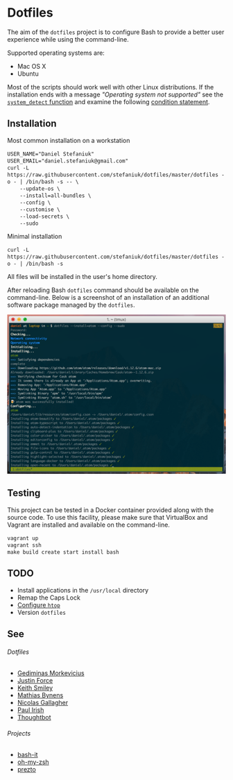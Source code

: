 Dotfiles
========

The aim of the `dotfiles` project is to configure Bash to provide a better user experience while using the command-line.

Supported operating systems are:

* Mac OS X
* Ubuntu

Most of the scripts should work well with other Linux distributions. If the installation ends with a message _"Operating system not supported"_ see the [`system_detect` function](https://github.com/stefaniuk/dotfiles/blob/master/lib/resources/bash/.bash_system#L3) and examine the following [condition statement](https://github.com/stefaniuk/dotfiles/blob/master/dotfiles#L153-L156).

Installation
------------

Most common installation on a workstation

    USER_NAME="Daniel Stefaniuk"
    USER_EMAIL="daniel.stefaniuk@gmail.com"
    curl -L https://raw.githubusercontent.com/stefaniuk/dotfiles/master/dotfiles -o - | /bin/bash -s -- \
        --update-os \
        --install=all-bundles \
        --config \
        --customise \
        --load-secrets \
        --sudo

Minimal installation

    curl -L https://raw.githubusercontent.com/stefaniuk/dotfiles/master/dotfiles -o - | /bin/bash -s

All files will be installed in the user's home directory.

After reloading Bash `dotfiles` command should be available on the command-line. Below is a screenshot of an installation of an additional software package managed by the `dotfiles`.

![dotfiles](lib/resources/dotfiles/dotfiles.png)

Testing
-------

This project can be tested in a Docker container provided along with the source code. To use this facility, please make sure that VirtualBox and Vagrant are installed and available on the command-line.

    vagrant up
    vagrant ssh
    make build create start install bash

TODO
----

 * Install applications in the `/usr/local` directory
 * Remap the Caps Lock
 * [Configure `htop`](http://www.thegeekstuff.com/2011/09/linux-htop-examples)
 * Version `dotfiles`

See
---

###### Dotfiles

 * [Gediminas Morkevicius](https://github.com/l3pp4rd/dotfiles)
 * [Justin Force](https://github.com/justinforce/dotfiles)
 * [Keith Smiley](https://github.com/keith/dotfiles)
 * [Mathias Bynens](https://github.com/mathiasbynens/dotfiles)
 * [Nicolas Gallagher](https://github.com/necolas/dotfiles)
 * [Paul Irish](https://github.com/paulirish/dotfiles)
 * [Thoughtbot](https://github.com/thoughtbot/dotfiles)

###### Projects

 * [bash-it](https://github.com/revans/bash-it)
 * [oh-my-zsh](https://github.com/robbyrussell/oh-my-zsh)
 * [prezto](https://github.com/sorin-ionescu/prezto)
